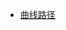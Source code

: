 - [曲线路径](https://jinlong.github.io/2016/01/14/moving-along-a-curved-path-in-css-with-layered-animation/)